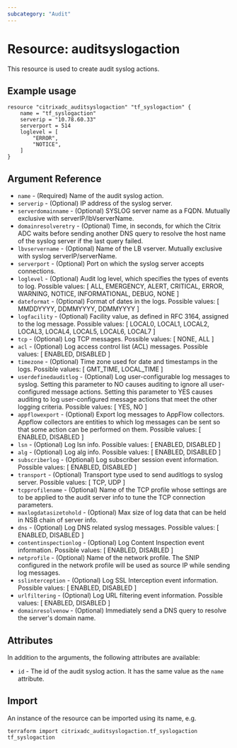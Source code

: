 ```yaml
---
subcategory: "Audit"
---
```


# Resource: auditsyslogaction

This resource is used to create audit syslog actions.


## Example usage

```hcl
resource "citrixadc_auditsyslogaction" "tf_syslogaction" {
    name = "tf_syslogaction"
    serverip = "10.78.60.33"
    serverport = 514
    loglevel = [
        "ERROR",
        "NOTICE",
    ]
}
```


## Argument Reference

* `name` - (Required) Name of the audit syslog action.
* `serverip` - (Optional) IP address of the syslog server.
* `serverdomainname` - (Optional) SYSLOG server name as a FQDN. Mutually exclusive with serverIP/lbVserverName.
* `domainresolveretry` - (Optional) Time, in seconds, for which the Citrix ADC waits before sending another DNS query to resolve the host name of the syslog server if the last query failed.
* `lbvservername` - (Optional) Name of the LB vserver. Mutually exclusive with syslog serverIP/serverName.
* `serverport` - (Optional) Port on which the syslog server accepts connections.
* `loglevel` - (Optional) Audit log level, which specifies the types of events to log. Possible values: [ ALL, EMERGENCY, ALERT, CRITICAL, ERROR, WARNING, NOTICE, INFORMATIONAL, DEBUG, NONE ]
* `dateformat` - (Optional) Format of dates in the logs. Possible values: [ MMDDYYYY, DDMMYYYY, DDMMYYYY ]
* `logfacility` - (Optional) Facility value, as defined in RFC 3164, assigned to the log message. Possible values: [ LOCAL0, LOCAL1, LOCAL2, LOCAL3, LOCAL4, LOCAL5, LOCAL6, LOCAL7 ]
* `tcp` - (Optional) Log TCP messages. Possible values: [ NONE, ALL ]
* `acl` - (Optional) Log access control list (ACL) messages. Possible values: [ ENABLED, DISABLED ]
* `timezone` - (Optional) Time zone used for date and timestamps in the logs. Possible values: [ GMT\_TIME, LOCAL\_TIME ]
* `userdefinedauditlog` - (Optional) Log user-configurable log messages to syslog. Setting this parameter to NO causes auditing to ignore all user-configured message actions. Setting this parameter to YES causes auditing to log user-configured message actions that meet the other logging criteria. Possible values: [ YES, NO ]
* `appflowexport` - (Optional) Export log messages to AppFlow collectors. Appflow collectors are entities to which log messages can be sent so that some action can be performed on them. Possible values: [ ENABLED, DISABLED ]
* `lsn` - (Optional) Log lsn info. Possible values: [ ENABLED, DISABLED ]
* `alg` - (Optional) Log alg info. Possible values: [ ENABLED, DISABLED ]
* `subscriberlog` - (Optional) Log subscriber session event information. Possible values: [ ENABLED, DISABLED ]
* `transport` - (Optional) Transport type used to send auditlogs to syslog server. Possible values: [ TCP, UDP ]
* `tcpprofilename` - (Optional) Name of the TCP profile whose settings are to be applied to the audit server info to tune the TCP connection parameters.
* `maxlogdatasizetohold` - (Optional) Max size of log data that can be held in NSB chain of server info.
* `dns` - (Optional) Log DNS related syslog messages. Possible values: [ ENABLED, DISABLED ]
* `contentinspectionlog` - (Optional) Log Content Inspection event information. Possible values: [ ENABLED, DISABLED ]
* `netprofile` - (Optional) Name of the network profile. The SNIP configured in the network profile will be used as source IP while sending log messages.
* `sslinterception` - (Optional) Log SSL Interception event information. Possible values: [ ENABLED, DISABLED ]
* `urlfiltering` - (Optional) Log URL filtering event information. Possible values: [ ENABLED, DISABLED ]
* `domainresolvenow` - (Optional) Immediately send a DNS query to resolve the server's domain name.


## Attributes

In addition to the arguments, the following attributes are available:

* `id` - The id of the audit syslog action. It has the same value as the `name` attribute.


## Import

An instance of the resource can be imported using its name, e.g.

```shell
terraform import citrixadc_auditsyslogaction.tf_syslogaction tf_syslogaction
```

